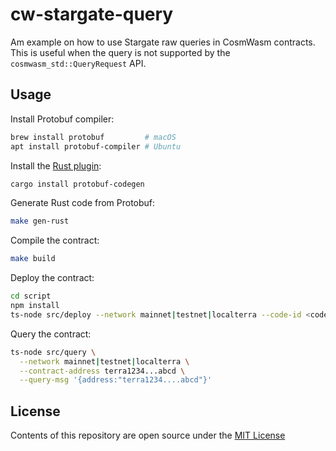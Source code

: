 # cw-stargate-query

Am example on how to use Stargate raw queries in CosmWasm contracts. This is useful when the query is not supported by the `cosmwasm_std::QueryRequest` API.

## Usage

Install Protobuf compiler:

```bash
brew install protobuf         # macOS
apt install protobuf-compiler # Ubuntu
```

Install the [Rust plugin](https://github.com/stepancheg/rust-protobuf/tree/v2.27.1/protobuf-codegen):

```bash
cargo install protobuf-codegen
```

Generate Rust code from Protobuf:

```bash
make gen-rust
```

Compile the contract:

```bash
make build
```

Deploy the contract:

```bash
cd script
npm install
ts-node src/deploy --network mainnet|testnet|localterra --code-id <code-id>
```

Query the contract:

```bash
ts-node src/query \
  --network mainnet|testnet|localterra \
  --contract-address terra1234...abcd \
  --query-msg '{address:"terra1234....abcd"}'
```

## License

Contents of this repository are open source under the [MIT License](./License)
